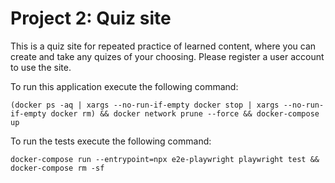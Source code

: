 # Project 2: Quiz site

This is a quiz site for repeated practice of learned content, where you can create and take any quizes of your choosing. Please register a user account to use the site.

To run this application execute the following command:
```
(docker ps -aq | xargs --no-run-if-empty docker stop | xargs --no-run-if-empty docker rm) && docker network prune --force && docker-compose up
```

To run the tests execute the following command:
```
docker-compose run --entrypoint=npx e2e-playwright playwright test && docker-compose rm -sf
```

